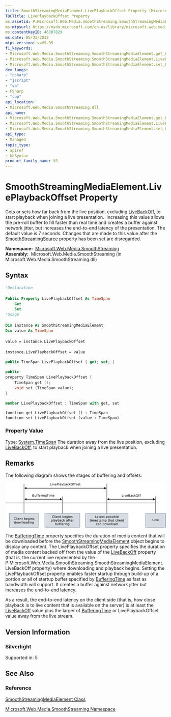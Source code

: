 ```yaml
---
title: SmoothStreamingMediaElement.LivePlaybackOffset Property (Microsoft.Web.Media.SmoothStreaming)
TOCTitle: LivePlaybackOffset Property
ms:assetid: P:Microsoft.Web.Media.SmoothStreaming.SmoothStreamingMediaElement.LivePlaybackOffset
ms:mtpsurl: https://msdn.microsoft.com/en-us/library/microsoft.web.media.smoothstreaming.smoothstreamingmediaelement.liveplaybackoffset(v=VS.95)
ms:contentKeyID: 46307829
ms.date: 05/31/2012
mtps_version: v=VS.95
f1_keywords:
- Microsoft.Web.Media.SmoothStreaming.SmoothStreamingMediaElement.get_LivePlaybackOffset
- Microsoft.Web.Media.SmoothStreaming.SmoothStreamingMediaElement.LivePlaybackOffset
- Microsoft.Web.Media.SmoothStreaming.SmoothStreamingMediaElement.set_LivePlaybackOffset
dev_langs:
- "csharp"
- "jscript"
- "vb"
- FSharp
- "cpp"
api_location:
- Microsoft.Web.Media.SmoothStreaming.dll
api_name:
- Microsoft.Web.Media.SmoothStreaming.SmoothStreamingMediaElement.get_LivePlaybackOffset
- Microsoft.Web.Media.SmoothStreaming.SmoothStreamingMediaElement.LivePlaybackOffset
- Microsoft.Web.Media.SmoothStreaming.SmoothStreamingMediaElement.set_LivePlaybackOffset
api_type:
- Managed
topic_type:
- apiref
- kbSyntax
product_family_name: VS
---
```


# SmoothStreamingMediaElement.LivePlaybackOffset Property

Gets or sets how far back from the live position, excluding [LiveBackOff](smoothstreamingmediaelement-livebackoff-property-microsoft-web-media-smoothstreaming_1.md), to start playback when joining a live presentation.  Increasing this value allows the pre-roll buffer to fill faster than real time and creates a buffer against network jitter, but increases the end-to-end latency of the presentation. The default value is 7 seconds. Changes that are made to this value after the [SmoothStreamingSource](smoothstreamingmediaelement-smoothstreamingsource-property-microsoft-web-media-smoothstreaming_1.md) property has been set are disregarded.

**Namespace:**  [Microsoft.Web.Media.SmoothStreaming](microsoft-web-media-smoothstreaming-namespace_1.md)  
**Assembly:**  Microsoft.Web.Media.SmoothStreaming (in Microsoft.Web.Media.SmoothStreaming.dll)

## Syntax

```vb
'Declaration

Public Property LivePlaybackOffset As TimeSpan
    Get
    Set
'Usage

Dim instance As SmoothStreamingMediaElement
Dim value As TimeSpan

value = instance.LivePlaybackOffset

instance.LivePlaybackOffset = value
```

```csharp
public TimeSpan LivePlaybackOffset { get; set; }
```

```cpp
public:
property TimeSpan LivePlaybackOffset {
    TimeSpan get ();
    void set (TimeSpan value);
}
```

``` fsharp
member LivePlaybackOffset : TimeSpan with get, set
```

```jscript
function get LivePlaybackOffset () : TimeSpan
function set LivePlaybackOffset (value : TimeSpan)
```

### Property Value

Type: [System.TimeSpan](https://msdn.microsoft.com/library/269ew577\(v=vs.95\))  
The duration away from the live position, excluding [LiveBackOff](smoothstreamingmediaelement-livebackoff-property-microsoft-web-media-smoothstreaming_1.md), to start playback when joining a live presentation.

## Remarks

The following diagram shows the stages of buffering and offsets.

![Smooth Streaming Offsets](images/Gg507677.SmoothStreamingOffsets(en-us,VS.90).png "Smooth Streaming Offsets")

The [BufferingTime](smoothstreamingmediaelement-bufferingtime-property-microsoft-web-media-smoothstreaming_1.md) property specifies the duration of media content that will be downloaded before the [SmoothStreamingMediaElement](smoothstreamingmediaelement-class-microsoft-web-media-smoothstreaming_1.md) object begins to display any content. The LivePlaybackOffset property specifies the duration of media content backed off from the value of the [LiveBackOff](smoothstreamingmediaelement-livebackoff-property-microsoft-web-media-smoothstreaming_1.md) property (that is, the current live represented by the P:Microsoft.Web.Media.SmoothStreaming.SmoothStreamingMediaElement.LiveBackOff property) where downloading and playback begins. Setting the LivePlaybackOffset property enables faster startup through build-up of a portion or all of startup buffer specified by [BufferingTime](smoothstreamingmediaelement-bufferingtime-property-microsoft-web-media-smoothstreaming_1.md) as fast as bandwidth will support. It creates a buffer against network jitter but increases the end-to-end latency.

As a result, the end-to-end latency on the client side (that is, how close playback is to live content that is available on the server) is at least the [LiveBackOff](smoothstreamingmediaelement-livebackoff-property-microsoft-web-media-smoothstreaming_1.md) value plus the larger of [BufferingTime](smoothstreamingmediaelement-bufferingtime-property-microsoft-web-media-smoothstreaming_1.md) or LivePlaybackOffset value away from the live stream.

## Version Information

### Silverlight

Supported in: 5  

## See Also

### Reference

[SmoothStreamingMediaElement Class](smoothstreamingmediaelement-class-microsoft-web-media-smoothstreaming_1.md)

[Microsoft.Web.Media.SmoothStreaming Namespace](microsoft-web-media-smoothstreaming-namespace_1.md)

